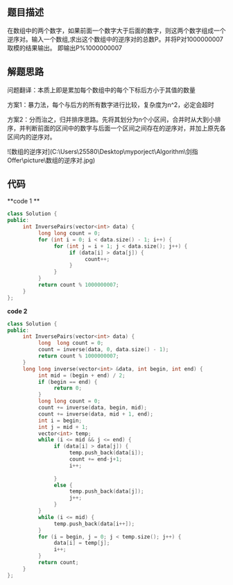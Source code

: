 ## 题目描述

在数组中的两个数字，如果前面一个数字大于后面的数字，则这两个数字组成一个逆序对。输入一个数组,求出这个数组中的逆序对的总数P。并将P对1000000007取模的结果输出。 即输出P%1000000007

## 解题思路

问题翻译：本质上即是累加每个数组中的每个下标后方小于其值的数量

方案1：暴力法，每个与后方的所有数字进行比较，复杂度为n^2，必定会超时

方案2：分而治之，归并排序思路。先将其划分为n个小区间，合并时从大到小排序，并判断前面的区间中的数字与后面一个区间之间存在的逆序对，并加上原先各区间内的逆序对。

![数组的逆序对](C:\Users\25580\Desktop\myporject\Algorithm\剑指 Offer\picture\数组的逆序对.jpg)

## 代码

**code 1 **

```c++
class Solution {
public:
     int InversePairs(vector<int> data) {
          long long count = 0;
          for (int i = 0; i < data.size() - 1; i++) {
               for (int j = i + 1; j < data.size(); j++) {
                    if (data[i] > data[j]) {
                         count++;
                    }
               }
          }
          return count % 1000000007;
     }
};
```

**code 2**

```c++
class Solution {
public:
     int InversePairs(vector<int> data) {
          long  long count = 0;
          count = inverse(data, 0, data.size() - 1);
          return count % 1000000007;
     }
     long long inverse(vector<int> &data, int begin, int end) {
          int mid = (begin + end) / 2;
          if (begin == end) {
               return 0;
          }
          long long count = 0;
          count += inverse(data, begin, mid);
          count += inverse(data, mid + 1, end);
          int i = begin;
          int j = mid + 1;
          vector<int> temp;
          while (i <= mid && j <= end) {
               if (data[i] > data[j]) {
                    temp.push_back(data[i]);
                    count += end-j+1;
                    i++;
                    
               }
               else {
                    temp.push_back(data[j]);
                    j++;
               }
          }
          while (i <= mid) {
               temp.push_back(data[i++]);
          }
          for (i = begin, j = 0; j < temp.size(); j++) {
               data[i] = temp[j];
               i++;
          }
          return count;
     }
};
```

